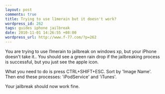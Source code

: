 ```yaml
---
layout: post
comments: true
title: Trying to use l1merain but it doesn't work?
wordpress_id: 262
tags: guides iphone jailbreak
date: 2010-11-01 14:26:55 +08:00
wordpress_url: http://www.f-77.com/?p=262
---
```

You are trying to use l1merain to jailbreak on windows xp, but your iPhone doesn't take it.. You should see a green rain drop if the jailbreaking process is successful, but you just see the apple icon.

What you need to do is press CTRL+SHIFT+ESC. Sort by 'Image Name'. Then end these processes: 'iPodService' and 'iTunes'.

Your jailbreak should now work fine.

